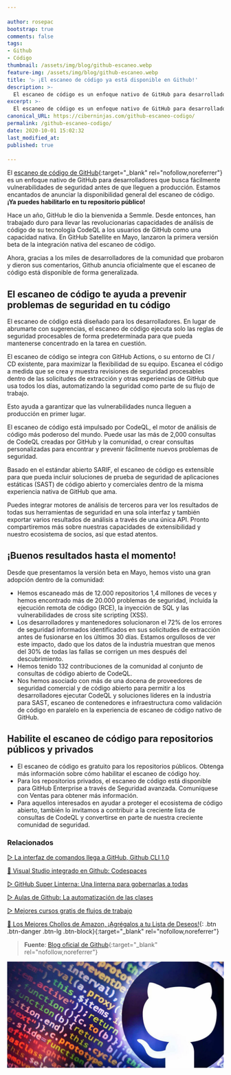```yaml
---

author: rosepac
bootstrap: true
comments: false
tags:
- Github
- Código
thumbnail: /assets/img/blog/github-escaneo.webp
feature-img: /assets/img/blog/github-escaneo.webp
title: '▷ ¡El escaneo de código ya está disponible en Github!'
description: >-
  El escaneo de código es un enfoque nativo de GitHub para desarrolladores que busca fácilmente vulnerabilidades de seguridad antes de que lleguen a producción.
excerpt: >-
  El escaneo de código es un enfoque nativo de GitHub para desarrolladores que busca fácilmente vulnerabilidades de seguridad antes de que lleguen a producción.
canonical_URL: https://ciberninjas.com/github-escaneo-codigo/
permalink: /github-escaneo-codigo/
date: 2020-10-01 15:02:32
last_modified_at: 
published: true

---
```


El [escaneo de código de GitHub](https://github.com/features/security){:target="_blank" rel="nofollow,noreferrer"} es un enfoque nativo de GitHub para desarrolladores que busca fácilmente vulnerabilidades de seguridad antes de que lleguen a producción. Estamos encantados de anunciar la disponibilidad general del escaneo de código. **¡Ya puedes habilitarlo en tu repositorio público!**

Hace un año, GitHub le dio la bienvenida a Semmle. Desde entonces, han trabajado duro para llevar las revolucionarias capacidades de análisis de código de su tecnología CodeQL a los usuarios de GitHub como una capacidad nativa. En GitHub Satellite en Mayo, lanzaron la primera versión beta de la integración nativa del escaneo de código.

Ahora, gracias a los miles de desarrolladores de la comunidad que probaron y dieron sus comentarios, Github anuncia oficialmente que el escaneo de código está disponible de forma generalizada.

## **El escaneo de código te ayuda a prevenir problemas de seguridad en tu código**

El escaneo de código está diseñado para los desarrolladores. En lugar de abrumarte con sugerencias, el escaneo de código ejecuta solo las reglas de seguridad procesables de forma predeterminada para que pueda mantenerse concentrado en la tarea en cuestión.

El escaneo de código se integra con GitHub Actions, o su entorno de CI / CD existente, para maximizar la flexibilidad de su equipo. Escanea el código a medida que se crea y muestra revisiones de seguridad procesables dentro de las solicitudes de extracción y otras experiencias de GitHub que usa todos los días, automatizando la seguridad como parte de su flujo de trabajo.

Esto ayuda a garantizar que las vulnerabilidades nunca lleguen a producción en primer lugar.

El escaneo de código está impulsado por CodeQL, el motor de análisis de código más poderoso del mundo. Puede usar las más de 2,000 consultas de CodeQL creadas por GitHub y la comunidad, o crear consultas personalizadas para encontrar y prevenir fácilmente nuevos problemas de seguridad.

Basado en el estándar abierto SARIF, el escaneo de código es extensible para que pueda incluir soluciones de prueba de seguridad de aplicaciones estáticas (SAST) de código abierto y comerciales dentro de la misma experiencia nativa de GitHub que ama.

Puedes integrar motores de análisis de terceros para ver los resultados de todas sus herramientas de seguridad en una sola interfaz y también exportar varios resultados de análisis a través de una única API. Pronto compartiremos más sobre nuestras capacidades de extensibilidad y nuestro ecosistema de socios, así que estad atentos.

## **¡Buenos resultados hasta el momento!**

Desde que presentamos la versión beta en Mayo, hemos visto una gran adopción dentro de la comunidad:

- Hemos escaneado más de 12.000 repositorios 1,4 millones de veces y hemos encontrado más de 20.000 problemas de seguridad, incluida la ejecución remota de código (RCE), la inyección de SQL y las vulnerabilidades de cross site scripting (XSS).
- Los desarrolladores y mantenedores solucionaron el 72% de los errores de seguridad informados identificados en sus solicitudes de extracción antes de fusionarse en los últimos 30 días. Estamos orgullosos de ver este impacto, dado que los datos de la industria muestran que menos del 30% de todas las fallas se corrigen un mes después del descubrimiento.
- Hemos tenido 132 contribuciones de la comunidad al conjunto de consultas de código abierto de CodeQL.
- Nos hemos asociado con más de una docena de proveedores de seguridad comercial y de código abierto para permitir a los desarrolladores ejecutar CodeQL y soluciones líderes en la industria para SAST, escaneo de contenedores e infraestructura como validación de código en paralelo en la experiencia de escaneo de código nativo de GitHub.

## **Habilite el escaneo de código para repositorios públicos y privados**

- El escaneo de código es gratuito para los repositorios públicos. Obtenga más información sobre cómo habilitar el escaneo de código hoy.
- Para los repositorios privados, el escaneo de código está disponible para GitHub Enterprise a través de Seguridad avanzada. Comuníquese con Ventas para obtener más información.
- Para aquellos interesados ​​en ayudar a proteger el ecosistema de código abierto, también lo invitamos a contribuir a la creciente lista de consultas de CodeQL y convertirse en parte de nuestra creciente comunidad de seguridad.

### **Relacionados** <!-- omit in toc -->

[▷ La interfaz de comandos llega a GitHub, Github CLI 1.0](https://ciberninjas.com/github-cli-1-0/)

[🥇 Visual Studio integrado en Github: Codespaces](https://ciberninjas.com/codespace-editor-github/)

[▷ GitHub Super Linterna: Una linterna para gobernarlas a todas](https://ciberninjas.com/github-super-linter/)

[▷ Aulas de Github: La automatización de las clases](https://ciberninjas.com/github-classroom/)

[▷ Mejores cursos gratis de flujos de trabajo](https://ciberninjas.com/cursos-flujos-trabajo-workflow/)

[🛒 Los Mejores Chollos de Amazon, ¡Agrégalos a tu Lista de Deseos!](/amazon/ "Los Mejores Chollos de Amazon, Ofertas Flash, Black Monday y Amazon Prime Day"){: .btn .btn-danger .btn-lg .btn-block}{:target="_blank" rel="nofollow,noreferrer"}

> **Fuente**: [Blog oficial de Github](https://github.blog/2020-09-30-code-scanning-is-now-available/ "Blog oficial de Github"){:target="_blank" rel="nofollow,noreferrer"}

![El escaneo de código es un enfoque nativo de GitHub para desarrolladores que busca fácilmente vulnerabilidades de seguridad antes de que lleguen a producción.](/assets/img/blog/github-escaneo.webp "El escaneo de código es un enfoque nativo de GitHub para desarrolladores que busca fácilmente vulnerabilidades de seguridad antes de que lleguen a producción.")